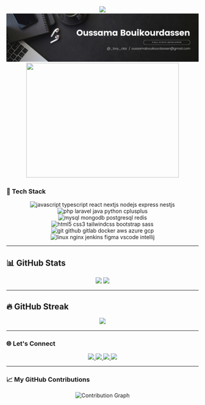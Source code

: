 <div align="center">
  <img src="https://readme-typing-svg.herokuapp.com?font=Fira+Code&size=25&pause=1000&color=00FFAA&center=true&vCenter=true&width=500&lines=Hello+World!+I'm+Oussama;Full-Stack+Developer+%7C+Tech+Enthusiast;PHP+%7C+Java+%7C+C%2B%2B+%7C+JS+%7C+MySQL+%7C+React"/>
</div>


<div align="center">
  <img src="./Workflows/Black Minimal Motivation Quote LinkedIn Banner.png" />
</div>

<div align="center">
  <img src="https://media.giphy.com/media/v1.Y2lkPTc5MGI3NjExcXJ1aGJ5Z3J0d3F4eXl6Y2R5Y2N4b2J4eGJwN2V1ZzB5bGJmYyZlcD12MV9pbnRlcm5hbF9naWZfYnlfaWQmY3Q9Zw/qgQUggAC3Pfv687qPC/giphy.gif" width="400" height="300"/>
</div>

### 🚀 Tech Stack

<div align="center">
  <img src="https://skillicons.dev/icons?i=js,ts,react,nextjs,nodejs,express,nestjs" height="40" alt="javascript typescript react nextjs nodejs express nestjs" />
  <br/>
  <img src="https://skillicons.dev/icons?i=php,laravel,java,py,cpp" height="40" alt="php laravel java python cplusplus" />
  <br/>
  <img src="https://skillicons.dev/icons?i=mysql,mongodb,postgres,redis" height="40" alt="mysql mongodb postgresql redis" />
  <br/>
  <img src="https://skillicons.dev/icons?i=html,css,tailwind,bootstrap,sass" height="40" alt="html5 css3 tailwindcss bootstrap sass" />
  <br/>
  <img src="https://skillicons.dev/icons?i=git,github,gitlab,docker,aws,azure,gcp" height="40" alt="git github gitlab docker aws azure gcp" />
  <br/>
  <img src="https://skillicons.dev/icons?i=linux,nginx,jenkins,figma,vscode,idea" height="40" alt="linux nginx jenkins figma vscode intellij" />
</div>

---

## 📊 GitHub Stats

<div align="center">
  <img src="https://github-readme-stats.vercel.app/api?username=boycka&show_icons=true&theme=github_dark&hide_border=true" height="180" />
  <img src="https://github-readme-stats.vercel.app/api/top-langs/?username=boycka&layout=compact&theme=github_dark&hide_border=true" height="180" />
</div>

---

## 🔥 GitHub Streak

<div align="center">
  <img src="https://streak-stats.demolab.com/?user=boycka&theme=dark&hide_border=true" />
</div>


---

### 🌐 Let's Connect

<div align="center">
  <a href="https://linkedin.com/in/oussamabok">
    <img src="https://skillicons.dev/icons?i=linkedin" height="30" />
  </a>
  <a href="mailto:oussamabouikourdassen@gmail.com">
    <img src="https://skillicons.dev/icons?i=gmail" height="30" />
  </a>
  <a href="https://discord.com/users/.ossm">
    <img src="https://skillicons.dev/icons?i=discord" height="30" />
  </a>
  <a href="https://instagram.com/_boy_cka">
    <img src="https://skillicons.dev/icons?i=instagram" height="30" />
  </a>
</div>

---

### 📈 My GitHub Contributions

<div align="center">
  <img src="https://github-readme-activity-graph.vercel.app/graph?username=boycka&theme=github-compact" alt="Contribution Graph" />
</div>


